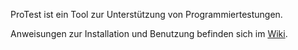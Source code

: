 ProTest ist ein Tool zur Unterstützung von Programmiertestungen.

Anweisungen zur Installation und Benutzung befinden sich im [Wiki](https://github.com/dietzste/ProTest/wiki).
